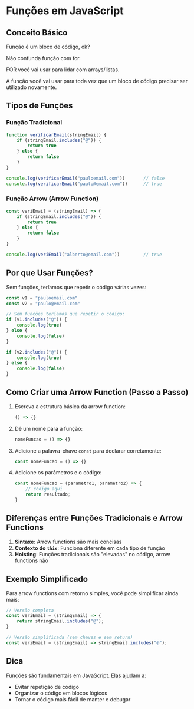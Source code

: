 # Funções em JavaScript

## Conceito Básico

Função é um bloco de código, ok? 

Não confunda função com for.

FOR você vai usar para lidar com arrays/listas.

A função você vai usar para toda vez que um bloco de código precisar ser utilizado novamente.

## Tipos de Funções

### Função Tradicional

```javascript
function verificarEmail(stringEmail) {
    if (stringEmail.includes("@")) {
        return true
    } else {
        return false
    }
}

console.log(verificarEmail("pauloemail.com"))       // false
console.log(verificarEmail("paulo@email.com"))      // true
```

### Função Arrow (Arrow Function)

```javascript
const veriEmail = (stringEmail) => {
    if (stringEmail.includes("@")) {
        return true
    } else {
        return false
    }
}

console.log(veriEmail("alberto@email.com"))         // true
```

## Por que Usar Funções?

Sem funções, teríamos que repetir o código várias vezes:

```javascript
const v1 = "pauloemail.com"
const v2 = "paulo@email.com"

// Sem funções teríamos que repetir o código:
if (v1.includes("@")) {
    console.log(true) 
} else {
    console.log(false)
}

if (v2.includes("@")) {
    console.log(true) 
} else {
    console.log(false)
}
```

## Como Criar uma Arrow Function (Passo a Passo)

1. Escreva a estrutura básica da arrow function:
   ```javascript
   () => {}
   ```

2. Dê um nome para a função:
   ```javascript
   nomeFuncao = () => {}
   ```

3. Adicione a palavra-chave `const` para declarar corretamente:
   ```javascript
   const nomeFuncao = () => {}
   ```

4. Adicione os parâmetros e o código:
   ```javascript
   const nomeFuncao = (parametro1, parametro2) => {
       // código aqui
       return resultado;
   }
   ```

## Diferenças entre Funções Tradicionais e Arrow Functions

1. **Sintaxe**: Arrow functions são mais concisas
2. **Contexto do `this`**: Funciona diferente em cada tipo de função
3. **Hoisting**: Funções tradicionais são "elevadas" no código, arrow functions não

## Exemplo Simplificado

Para arrow functions com retorno simples, você pode simplificar ainda mais:

```javascript
// Versão completa
const veriEmail = (stringEmail) => {
    return stringEmail.includes("@");
}

// Versão simplificada (sem chaves e sem return)
const veriEmail = (stringEmail) => stringEmail.includes("@");
```

## Dica

Funções são fundamentais em JavaScript. Elas ajudam a:
- Evitar repetição de código
- Organizar o código em blocos lógicos
- Tornar o código mais fácil de manter e debugar